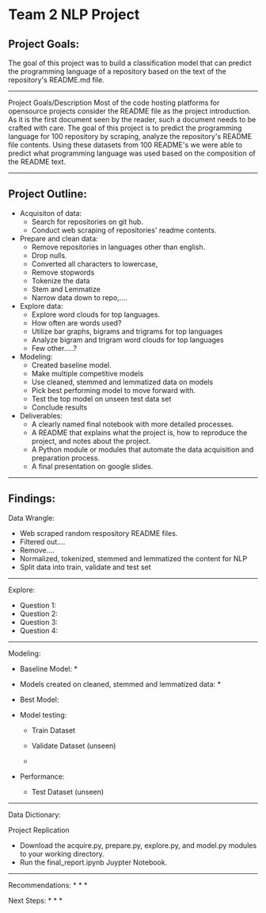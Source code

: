 # Team 2 NLP Project
## Project Goals:
The goal of this project was to build a classification model that can predict the programming language of a repository based on the text of the repository's README.md file. 
***
Project Goals/Description
Most of the code hosting platforms for opensource projects consider the README file as the project introduction. As it is the first document seen by the reader, such a document needs to be crafted with care.  The goal of this project is to predict the programming language for 100 repository by scraping, analyze the repository's README file contents. Using these datasets from 100 README's we were able to predict what programming language was used based on the composition of the README text.
*** 

## Project Outline:
* Acquisiton of data:
    * Search for repositories on git hub.
    * Conduct web scraping of repositories' readme contents.
* Prepare and clean data:
    * Remove repositories in languages other than english. 
    * Drop nulls.
    * Converted all characters to lowercase,
    * Remove stopwords 
    * Tokenize the data
    * Stem and Lemmatize
    * Narrow data down to repo,…. 
* Explore data:
    * Explore word clouds for top languages. 
    * How often are words used?
    * Utilize bar graphs, bigrams and trigrams for top languages
    * Analyze bigram and trigram word clouds for top  languages
    * Few other.....?
* Modeling:
    * Created baseline model.
    * Make multiple competitive models
    * Use cleaned, stemmed and lemmatized data on models
    * Pick best performing model to move forward with.
    * Test the top model on unseen test data set
    * Conclude results
* Deliverables: 
    * A clearly named final notebook with more detailed processes. 
    * A README that explains what the project is, how to reproduce the project, and notes about the project.
    * A Python module or modules that automate the data acquisition and preparation process.
    * A final presentation on google slides. 

***
## Findings:

Data Wrangle:
* Web scraped random respository README files. 
* Filtered out….
* Remove….
* Normalized, tokenized, stemmed and lemmatized the content for NLP
* Split data into train, validate and test set
***
Explore:
* Question 1: 
* Question 2: 
* Question 3: 
* Question 4: 
***
Modeling:
* Baseline Model:
    * 
* Models created on cleaned, stemmed and lemmatized data:
    * 
* Best Model:

* Model testing:
    * Train Dataset

    * Validate Dataset (unseen)
    * 
* Performance:
    * Test Dataset (unseen)
***
Data Dictionary: 


Project Replication
* Download the acquire.py, prepare.py, explore.py, and model.py modules to your working directory.
* Run the final_report.ipynb Juypter Notebook.

***
Recommendations: 
* 
* 
* 


Next Steps: 
* 
* 
* 
